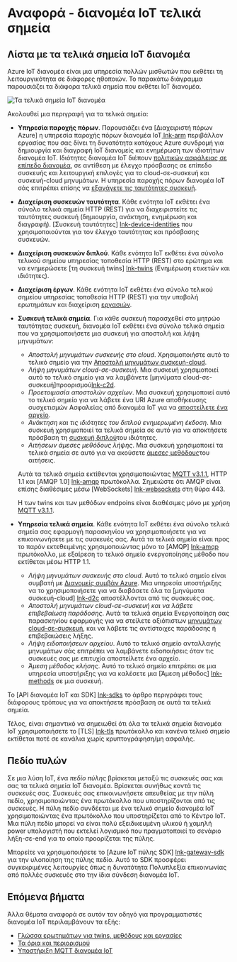 <properties
 pageTitle="Οδηγός για προγραμματιστές - διανομέα IoT τελικά σημεία | Microsoft Azure"
 description="Οδηγός Azure προγραμματιστής διανομέα IoT - πληροφορίες αναφοράς σχετικά με τα τελικά σημεία IoT διανομέα"
 services="iot-hub"
 documentationCenter=".net"
 authors="dominicbetts"
 manager="timlt"
 editor=""/>

<tags
 ms.service="iot-hub"
 ms.devlang="multiple"
 ms.topic="article"
 ms.tgt_pltfrm="na"
 ms.workload="na"
 ms.date="09/30/2016" 
 ms.author="dobett"/>

# <a name="reference---iot-hub-endpoints"></a>Αναφορά - διανομέα IoT τελικά σημεία

## <a name="list-of-iot-hub-endpoints"></a>Λίστα με τα τελικά σημεία IoT διανομέα

Azure IoT διανομέα είναι μια υπηρεσία πολλών μισθωτών που εκθέτει τη λειτουργικότητα σε διάφορες ηθοποιών. Το παρακάτω διάγραμμα παρουσιάζει τα διάφορα τελικά σημεία που εκθέτει IoT διανομέα.

![Τα τελικά σημεία IoT διανομέα][img-endpoints]

Ακολουθεί μια περιγραφή για τα τελικά σημεία:

* **Υπηρεσία παροχής πόρων**. Παρουσιάζει ένα [Διαχειριστή πόρων Azure] η υπηρεσία παροχής πόρων διανομέα IoT[ lnk-arm] περιβάλλον εργασίας που σας δίνει τη δυνατότητα κατόχους Azure συνδρομή για δημιουργία και διαγραφή IoT διανομείς και ενημέρωση των ιδιοτήτων διανομέα IoT. Ιδιότητες διανομέα IoT διέπουν [πολιτικών ασφάλειας σε επίπεδο διανομέα][lnk-accesscontrol], σε αντίθεση με έλεγχο πρόσβασης σε επίπεδο συσκευής και λειτουργική επιλογές για το cloud-σε-συσκευή και συσκευή-cloud μηνυμάτων. Η υπηρεσία παροχής πόρων διανομέα IoT σάς επιτρέπει επίσης να [εξαγάγετε τις ταυτότητες συσκευή][lnk-importexport].
* **Διαχείριση συσκευών ταυτότητα**. Κάθε ενότητα IoT εκθέτει ένα σύνολο τελικά σημεία HTTP (REST) για να διαχειριστείτε τις ταυτότητες συσκευή (δημιουργία, ανάκτηση, ενημέρωση και διαγραφή). [Συσκευή ταυτότητες] [ lnk-device-identities] που χρησιμοποιούνται για τον έλεγχο ταυτότητας και πρόσβασης συσκευών.
* **Διαχείριση συσκευών διπλού**. Κάθε ενότητα IoT εκθέτει ένα σύνολο τελικού σημείου υπηρεσίας τοποθεσία HTTP (REST) στο ερώτημα και να ενημερώσετε [τη συσκευή twins] [ lnk-twins] (Ενημέρωση ετικετών και ιδιότητες).
* **Διαχείριση έργων**. Κάθε ενότητα IoT εκθέτει ένα σύνολο τελικού σημείου υπηρεσίας τοποθεσία HTTP (REST) για την υποβολή ερωτημάτων και διαχείριση [εργασιών][lnk-jobs].
* **Συσκευή τελικά σημεία**. Για κάθε συσκευή παρασχεθεί στο μητρώο ταυτότητας συσκευή, διανομέα IoT εκθέτει ένα σύνολο τελικά σημεία που να χρησιμοποιήσετε μια συσκευή για αποστολή και λήψη μηνυμάτων:
    - *Αποστολή μηνυμάτων συσκευής στο cloud*. Χρησιμοποιήστε αυτό το τελικό σημείο για την [Αποστολή μηνυμάτων συσκευή-cloud][lnk-d2c].
    - *Λήψη μηνυμάτων cloud-σε-συσκευή*. Μια συσκευή χρησιμοποιεί αυτό το τελικό σημείο για να λαμβάνετε [μηνύματα cloud-σε-συσκευή]προορισμού[lnk-c2d].
    - *Προετοιμασία αποστολών αρχείων*. Μια συσκευή χρησιμοποιεί αυτό το τελικό σημείο για να λάβετε ένα URI Azure αποθήκευσης συσχετισμών Ασφαλείας από διανομέα IoT για να [αποστείλετε ένα αρχείο][lnk-upload].
    - *Ανάκτηση και τις ιδιότητες του διπλού ενημερωμένη έκδοση*. Μια συσκευή χρησιμοποιεί τα τελικά σημεία σε αυτό για να αποκτήσετε πρόσβαση τη [συσκευή διπλού][lnk-twins]του ιδιότητες.
    - *Αιτήσεων άμεσες μεθόδους λήψης*. Μια συσκευή χρησιμοποιεί τα τελικά σημεία σε αυτό για να ακούσετε [άμεσες μεθόδους][lnk-methods]του αιτήσεις.

    Αυτά τα τελικά σημεία εκτίθενται χρησιμοποιώντας [MQTT v3.1.1][lnk-mqtt], HTTP 1.1 και [AMQP 1.0] [ lnk-amqp] πρωτόκολλα. Σημειώστε ότι AMQP είναι επίσης διαθέσιμες μέσω [WebSockets] [ lnk-websockets] στη θύρα 443.
    
    Η των twins και των μεθόδων endpoins είναι διαθέσιμες μόνο με χρήση [MQTT v3.1.1][lnk-mqtt].

* **Υπηρεσία τελικά σημεία**. Κάθε ενότητα IoT εκθέτει ένα σύνολο τελικά σημεία σας εφαρμογή παρασκηνίου να χρησιμοποιήσετε για να επικοινωνήσετε με τις συσκευές σας. Αυτά τα τελικά σημεία είναι προς το παρόν εκτεθειμένης χρησιμοποιώντας μόνο το [AMQP] [ lnk-amqp] πρωτόκολλο, με εξαίρεση το τελικό σημείο ενεργοποίησης μέθοδο που εκτίθεται μέσω HTTP 1.1.
    - *Λήψη μηνυμάτων συσκευής στο cloud*. Αυτό το τελικό σημείο είναι συμβατή με [Διανομείς συμβάν Azure][lnk-event-hubs]. Μια υπηρεσία υποστήριξης να το χρησιμοποιήσετε για να διαβάσετε όλα τα [μηνύματα συσκευή-cloud] [ lnk-d2c] αποστέλλονται από τις συσκευές σας.
    - *Αποστολή μηνυμάτων cloud-σε-συσκευή και να λάβετε επιβεβαίωση παράδοσης*. Αυτά τα τελικά σημεία Ενεργοποίηση σας παρασκηνίου εφαρμογής για να στείλετε αξιόπιστων [μηνυμάτων cloud-σε-συσκευή][lnk-c2d], και να λάβετε τις αντίστοιχες παράδοσης ή επιβεβαιώσεις λήξης.
    - *Λήψη ειδοποιήσεων αρχείου*. Αυτό το τελικό σημείο ανταλλαγής μηνυμάτων σάς επιτρέπει να λαμβάνετε ειδοποιήσεις όταν τις συσκευές σας με επιτυχία αποστείλετε ένα αρχείο. 
    - *Άμεση μέθοδος κλήσης*. Αυτό το τελικό σημείο επιτρέπει σε μια υπηρεσία υποστήριξης για να καλέσετε μια [Άμεση μέθοδος] [ lnk-methods] σε μια συσκευή.

Το [API διανομέα IoT και SDK] [ lnk-sdks] το άρθρο περιγράφει τους διάφορους τρόπους για να αποκτήσετε πρόσβαση σε αυτά τα τελικά σημεία.

Τέλος, είναι σημαντικό να σημειωθεί ότι όλα τα τελικά σημεία διανομέα IoT χρησιμοποιήσετε το [TLS] [ lnk-tls] πρωτόκολλο και κανένα τελικό σημείο εκτίθεται ποτέ σε κανάλια χωρίς κρυπτογράφηση/μη ασφαλής.

## <a name="field-gateways"></a>Πεδίο πυλών

Σε μια λύση IoT, ένα *πεδίο πύλης* βρίσκεται μεταξύ τις συσκευές σας και σας τα τελικά σημεία IoT διανομέα. Βρίσκεται συνήθως κοντά τις συσκευές σας. Συσκευές σας επικοινωνήσετε απευθείας με την πύλη πεδίο, χρησιμοποιώντας ένα πρωτόκολλο που υποστηρίζονται από τις συσκευές. Η πύλη πεδίο συνδέεται με ένα τελικό σημείο διανομέα IoT χρησιμοποιώντας ένα πρωτόκολλο που υποστηρίζεται από το Κέντρο IoT. Μια πύλη πεδίο μπορεί να είναι πολύ εξειδικευμένη υλικού ή χαμηλή power υπολογιστή που εκτελεί λογισμικό που πραγματοποιεί το σενάριο λήξη-σε-end για το οποίο προορίζεται της πύλης.

Μπορείτε να χρησιμοποιήσετε το [Azure IoT πύλης SDK] [ lnk-gateway-sdk] για την υλοποίηση της πύλης πεδίο. Αυτό το SDK προσφέρει συγκεκριμένες λειτουργίες όπως η δυνατότητα Πολυπλεξία επικοινωνίας από πολλές συσκευές στο την ίδια σύνδεση διανομέα IoT.

## <a name="next-steps"></a>Επόμενα βήματα

Άλλα θέματα αναφορά σε αυτόν τον οδηγό για προγραμματιστές διανομέα IoT περιλαμβάνουν τα εξής:

- [Γλώσσα ερωτημάτων για twins, μεθόδους και εργασίες][lnk-devguide-query]
- [Τα όρια και περιορισμού][lnk-devguide-quotas]
- [Υποστήριξη MQTT διανομέα IoT][lnk-devguide-mqtt]

[lnk-gateway-sdk]: https://github.com/Azure/azure-iot-gateway-sdk

[img-endpoints]: ./media/iot-hub-devguide-endpoints/endpoints.png
[lnk-amqp]: https://www.amqp.org/
[lnk-mqtt]: http://mqtt.org/
[lnk-websockets]: https://tools.ietf.org/html/rfc6455
[lnk-arm]: ../azure-resource-manager/resource-group-overview.md
[lnk-event-hubs]: http://azure.microsoft.com/documentation/services/event-hubs/

[lnk-tls]: https://tools.ietf.org/html/rfc5246


[lnk-sdks]: iot-hub-devguide-sdks.md
[lnk-accesscontrol]: iot-hub-devguide-security.md#access-control-and-permissions
[lnk-importexport]: iot-hub-devguide-identity-registry.md#import-and-export-device-identities
[lnk-d2c]: iot-hub-devguide-messaging.md#device-to-cloud-messages
[lnk-device-identities]: iot-hub-devguide-identity-registry.md
[lnk-upload]: iot-hub-devguide-file-upload.md
[lnk-c2d]: iot-hub-devguide-messaging.md#cloud-to-device-messages
[lnk-methods]: iot-hub-devguide-direct-methods.md
[lnk-twins]: iot-hub-devguide-device-twins.md
[lnk-query]: iot-hub-devguide-query-language.md
[lnk-jobs]: iot-hub-devguide-jobs.md

[lnk-devguide-quotas]: iot-hub-devguide-quotas-throttling.md
[lnk-devguide-query]: iot-hub-devguide-query-language.md
[lnk-devguide-mqtt]: iot-hub-mqtt-support.md